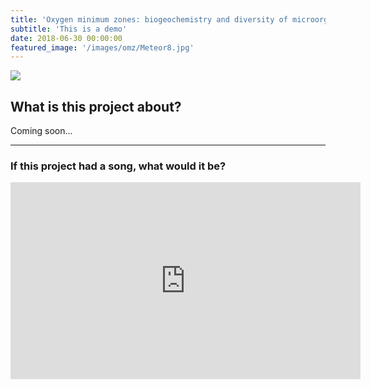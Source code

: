 ```yaml
---
title: 'Oxygen minimum zones: biogeochemistry and diversity of microorganisms'
subtitle: 'This is a demo'
date: 2018-06-30 00:00:00
featured_image: '/images/omz/Meteor8.jpg'
---
```


![](/mysite/images/omz/Meteor8.jpg)

## What is this project about?

Coming soon...

---

### If this project had a song, what would it be?

<iframe width="560" height="315" src="https://www.youtube.com/embed/uSo6UIcI9UQ" frameborder="0" allow="accelerometer; autoplay; clipboard-write; encrypted-media; gyroscope; picture-in-picture" allowfullscreen></iframe>
